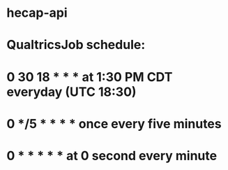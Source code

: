 # hecap-api
# QualtricsJob schedule:  
#    0 30 18 * * *  at 1:30 PM CDT everyday (UTC 18:30)
#    0 */5 * * * *  once every five minutes
#    0 * * * * *    at 0 second every minute